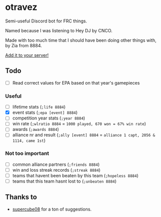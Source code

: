 # otravez

Semi-useful Discord bot for FRC things.

Named because I was listening to Hey DJ by CNCO.

Made with too much time that I should have been doing other things with, by Zia
from 8884.

[Add it to your server!](https://discord.com/oauth2/authorize?client_id=1414072357445697576&permissions=580851377228864&integration_type=0&scope=bot)

## Todo

- [ ] Read correct values for EPA based on that year's gamepieces

### Useful
- [ ] lifetime stats (`;life 8884`)
- [x] event stats (`;epa [event] 8884`)
- [ ] competition year stats (`;year 8884`)
- [ ] win rate (`;wlratio 8884` = `1000 played, 670 won = 67% win rate`)
- [ ] awards (`;awards 8884`)
- [ ] alliance nr and result (`;ally [event] 8884` = `alliance 1 capt, 2056 & 1114, came 1st`)

### Not too important
- [ ] common alliance partners (`;friends 8884`)
- [ ] win and loss streak records (`;streak 8884`)
- [ ] teams that havent been beaten by this team (`;hopeless 8884`)
- [ ] teams that this team hasnt lost to (`;unbeaten 8884`)

## Thanks to

- [supercube08](https://github.com/supercube08) for a ton of suggestions.
